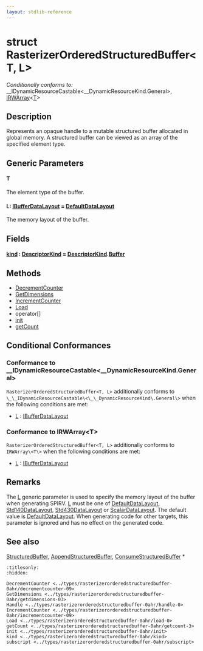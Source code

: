 ```yaml
---
layout: stdlib-reference
---
```


# struct RasterizerOrderedStructuredBuffer\<T, L\>

*Conditionally conforms to:* \_\_IDynamicResourceCastable\<\_\_DynamicResourceKind\.General\>, [IRWArray](../../interfaces/irwarray-0123/index.md)\<[T](../../interfaces/irwarray-0123/index.md#typeparam-T)\>

## Description

Represents an opaque handle to a mutable structured buffer allocated in global memory.
A structured buffer can be viewed as an array of the specified element type.

## Generic Parameters

####  <a id="typeparam-T"></a>T
The element type of the buffer.

####  <a id="typeparam-L"></a>L: [IBufferDataLayout](../../interfaces/ibufferdatalayout-017b/index.md) = [DefaultDataLayout](../defaultdatalayout-07b/index.md)
The memory layout of the buffer.


## Fields

####  <a id="decl-kind"></a>[kind](kind.md) : [DescriptorKind](../descriptorkind-0a/index.md) = [DescriptorKind](../descriptorkind-0a/index.md)\.[Buffer](../descriptorkind-0a/index.md#decl-Buffer)

## Methods

* [DecrementCounter](decrementcounter-09.md)
* [GetDimensions](getdimensions-03.md)
* [IncrementCounter](incrementcounter-09.md)
* [Load](load-0.md)
* operator\[\]
* [init](init.md)
* [getCount](getcount-3.md)

## Conditional Conformances

### Conformance to \_\_IDynamicResourceCastable\<\_\_DynamicResourceKind\.General\>
`RasterizerOrderedStructuredBuffer<T, L>` additionally conforms to `\_\_IDynamicResourceCastable\<\_\_DynamicResourceKind\.General\>` when the following conditions are met:

  * [L](index.md#typeparam-L) : [IBufferDataLayout](../../interfaces/ibufferdatalayout-017b/index.md)
### Conformance to IRWArray\<T\>
`RasterizerOrderedStructuredBuffer<T, L>` additionally conforms to `IRWArray\<T\>` when the following conditions are met:

  * [L](index.md#typeparam-L) : [IBufferDataLayout](../../interfaces/ibufferdatalayout-017b/index.md)
## Remarks


The <span class='code'><a href="index.md#typeparam-L" class="code_type">L</a></span> generic parameter is used to specify the memory layout of the buffer when
generating SPIRV.
<span class='code'><a href="index.md#typeparam-L" class="code_type">L</a></span> must be one of <span class='code'><a href="../defaultdatalayout-07b/index.md" class="code_type">DefaultDataLayout</a></span>, <span class='code'><a href="../std140datalayout-06a/index.md" class="code_type">Std140DataLayout</a></span>, <span class='code'><a href="../std430datalayout-06a/index.md" class="code_type">Std430DataLayout</a></span> or <span class='code'><a href="../scalardatalayout-06a/index.md" class="code_type">ScalarDataLayout</a></span>.
The default value is <span class='code'><a href="../defaultdatalayout-07b/index.md" class="code_type">DefaultDataLayout</a></span>.
When generating code for other targets, this parameter is ignored and has no effect on the generated code.

## See also

<span class='code'><a href="../structuredbuffer-0a/index.md" class="code_type">StructuredBuffer</a></span>, <span class='code'><a href="../appendstructuredbuffer-06g/index.md" class="code_type">AppendStructuredBuffer</a></span>, <span class='code'><a href="../consumestructuredbuffer-07h/index.md" class="code_type">ConsumeStructuredBuffer</a></span>
*



```{toctree}
:titlesonly:
:hidden:

DecrementCounter <../types/rasterizerorderedstructuredbuffer-0ahr/decrementcounter-09>
GetDimensions <../types/rasterizerorderedstructuredbuffer-0ahr/getdimensions-03>
Handle <../types/rasterizerorderedstructuredbuffer-0ahr/handle-0>
IncrementCounter <../types/rasterizerorderedstructuredbuffer-0ahr/incrementcounter-09>
Load <../types/rasterizerorderedstructuredbuffer-0ahr/load-0>
getCount <../types/rasterizerorderedstructuredbuffer-0ahr/getcount-3>
init <../types/rasterizerorderedstructuredbuffer-0ahr/init>
kind <../types/rasterizerorderedstructuredbuffer-0ahr/kind>
subscript <../types/rasterizerorderedstructuredbuffer-0ahr/subscript>
```

<script>
// Fix .md links to .html when on ReadTheDocs
if (window.location.hostname.includes('readthedocs') || 
    window.location.hostname.includes('rtfd.io')) {
  document.addEventListener('DOMContentLoaded', function() {
    const links = document.querySelectorAll('a');
    links.forEach(link => {
      if (link.getAttribute('href') && link.getAttribute('href').endsWith('.md')) {
        link.href = link.href.replace(/\.md($|#|\?)/, '.html$1');
      }
    });
  });
}
</script>
